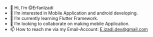 - 👋 Hi, I’m @ErfanIzadi
- 👀 I’m interested in Mobile Application and android developing. 
- 🌱 I’m currently learning Flutter Framework.
- 💞️ I’m looking to collaborate on making mobile Application.
- 📫 How to reach me via my Email-Account: E.izadi.dev@gmail.com

<!---
ErfanIzadi/ErfanIzadi is a ✨ special ✨ repository because its `README.md` (this file) appears on your GitHub profile.
You can click the Preview link to take a look at your changes.
--->
